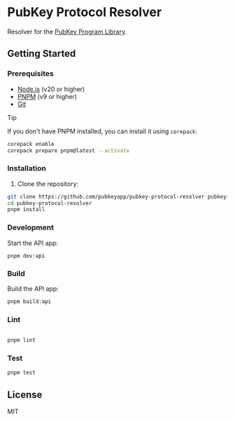 # PubKey Protocol Resolver

Resolver for the [PubKey Program Library](https://github.com/pubkeyapp/pubkey-program-library).

## Getting Started

### Prerequisites

- [Node.js](https://nodejs.org/en/) (v20 or higher)
- [PNPM](https://pnpm.io/) (v9 or higher)
- [Git](https://git-scm.com/)

> [!TIP]
> If you don't have PNPM installed, you can install it using `corepack`:
>
> ```sh
> corepack enable
> corepack prepare pnpm@latest --activate
> ```

### Installation

1. Clone the repository:

```sh
git clone https://github.com/pubkeyapp/pubkey-protocol-resolver pubkey-protocol-resolver
cd pubkey-protocol-resolver
pnpm install
```

### Development

Start the API app:

```shell
pnpm dev:api
```

### Build

Build the API app:

```sh
pnpm build:api
```

### Lint

```sh

pnpm lint
```

### Test

```sh
pnpm test
```

## License

MIT
